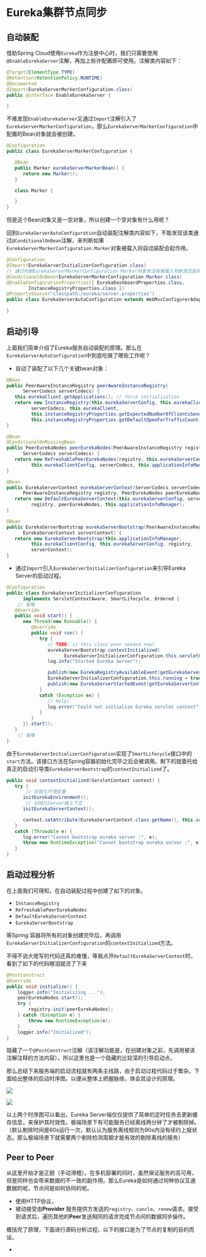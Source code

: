 # Eureka集群节点同步

##  自动装配

借助Spring Cloud使用`Eureka`作为注册中心时，我们只需要使用`@EnableEurekaServer`注解，再加上些许配置即可使用。注解类内容如下：

```java
@Target(ElementType.TYPE)
@Retention(RetentionPolicy.RUNTIME)
@Documented
@Import(EurekaServerMarkerConfiguration.class)
public @interface EnableEurekaServer {

}
```

不难发现`EnableEurekaServer`又通过`Import`注解引入了`EurekaServerMarkerConfiguration`，那么`EurekaServerMarkerConfiguration`中配置的Bean对象就会被创建。

```java
@Configuration
public class EurekaServerMarkerConfiguration {

   @Bean
   public Marker eurekaServerMarkerBean() {
      return new Marker();
   }

   class Marker {

   }
}
```

但是这个Bean对象又是一空对象，所以创建一个空对象有什么用呢？

回到`EurekaServerAutoConfiguration`自动装配注解类内容如下，不能发现该类通过`@ConditionalOnBean`注解，来判断如果`EurekaServerMarkerConfiguration.Marker`对象被载入则自动装配会起作用。

```java
@Configuration
@Import(EurekaServerInitializerConfiguration.class)
// 通过判断EurekaServerMarkerConfiguration Marker对象有没有被载入判断是否启用自动配置
@ConditionalOnBean(EurekaServerMarkerConfiguration.Marker.class)
@EnableConfigurationProperties({ EurekaDashboardProperties.class,
		InstanceRegistryProperties.class })
@PropertySource("classpath:/eureka/server.properties")
public class EurekaServerAutoConfiguration extends WebMvcConfigurerAdapter {
    
}
```

## 启动引导

上面我们简单介绍了Eureka服务自动装配的原理。那么在`EurekaServerAutoConfiguration`中到底吃做了哪些工作呢？

- 自动了装配了以下几个关键bean对象：

```java
@Bean
public PeerAwareInstanceRegistry peerAwareInstanceRegistry(
      ServerCodecs serverCodecs) {
   this.eurekaClient.getApplications(); // force initialization
   return new InstanceRegistry(this.eurekaServerConfig, this.eurekaClientConfig,
         serverCodecs, this.eurekaClient,
         this.instanceRegistryProperties.getExpectedNumberOfClientsSendingRenews(),
         this.instanceRegistryProperties.getDefaultOpenForTrafficCount());
}

@Bean
@ConditionalOnMissingBean
public PeerEurekaNodes peerEurekaNodes(PeerAwareInstanceRegistry registry,
      ServerCodecs serverCodecs) {
   return new RefreshablePeerEurekaNodes(registry, this.eurekaServerConfig,
         this.eurekaClientConfig, serverCodecs, this.applicationInfoManager);
}

@Bean
public EurekaServerContext eurekaServerContext(ServerCodecs serverCodecs,
      PeerAwareInstanceRegistry registry, PeerEurekaNodes peerEurekaNodes) {
   return new DefaultEurekaServerContext(this.eurekaServerConfig, serverCodecs,
         registry, peerEurekaNodes, this.applicationInfoManager);
}

@Bean
public EurekaServerBootstrap eurekaServerBootstrap(PeerAwareInstanceRegistry registry,
      EurekaServerContext serverContext) {
   return new EurekaServerBootstrap(this.applicationInfoManager,
         this.eurekaClientConfig, this.eurekaServerConfig, registry,
         serverContext);
}
```

- 通过`Import`引入`EurekaServerInitializerConfiguration`来引导Eureka Server的启动过程。

```java
@Configuration
public class EurekaServerInitializerConfiguration
      implements ServletContextAware, SmartLifecycle, Ordered {
    // 省略
   @Override
   public void start() {
      new Thread(new Runnable() {
         @Override
         public void run() {
            try {
               // TODO: is this class even needed now?
               eurekaServerBootstrap.contextInitialized(
                     EurekaServerInitializerConfiguration.this.servletContext);
               log.info("Started Eureka Server");

               publish(new EurekaRegistryAvailableEvent(getEurekaServerConfig()));
               EurekaServerInitializerConfiguration.this.running = true;
               publish(new EurekaServerStartedEvent(getEurekaServerConfig()));
            }
            catch (Exception ex) {
               // Help!
               log.error("Could not initialize Eureka servlet context", ex);
            }
         }
      }).start();
   }
    // 省略
}
```

由于`EurekaServerInitializerConfiguration`实现了`SmartLifecycle`接口中的`start`方法。该接口方法在Spring容器初始化完毕之后会被调用。剩下的就委托给真正的启动引导类`EurekaServerBootstrap`的`contextInitialized`了。

```java
public void contextInitialized(ServletContext context) {
   try {
       // 初始化环境变量
      initEurekaEnvironment();
       // 初始化Server端上下文
      initEurekaServerContext();

      context.setAttribute(EurekaServerContext.class.getName(), this.serverContext);
   }
   catch (Throwable e) {
      log.error("Cannot bootstrap eureka server :", e);
      throw new RuntimeException("Cannot bootstrap eureka server :", e);
   }
}
```

## 启动过程分析

在上面我们可得知，在自动装配过程中创建了如下的对象。

- `InstanceRegistry`
- `RefreshablePeerEurekaNodes`
- `DefaultEurekaServerContext`
- `EurekaServerBootstrap`

等Spring 容器将所有的对象创建完毕后，再调用`EurekaServerInitializerConfiguration`的`contextInitialized`方法。

不得不说大佬写的代码还真的难懂，等我点开`DefaultEurekaServerContext`时，看到了如下的代码眼泪就流了下来

```java
@PostConstruct
@Override
public void initialize() {
    logger.info("Initializing ...");
    peerEurekaNodes.start();
    try {
        registry.init(peerEurekaNodes);
    } catch (Exception e) {
        throw new RuntimeException(e);
    }
    logger.info("Initialized");
}
```

隐藏了一个`@PostConstruct`注解（该注解功能是，在创建对象之前，先调用被该注解注释的方法内容），所以这里也是一个隐藏的比较深的引导启动点。

那么总结下来服务端的启动流程就有两条主线路，由于启动过程代码过于繁杂。下面给出整体的启动时序图，以便从整体上把握脉络，体会其设计的原理。

![](./images/03_01.png)

![](./images/03_02.png)

以上两个时序图可以看出，Eureka Server端仅仅提供了简单的定时任务去更新缓存信息，来保护其时效性。极端场景下有可能服务已经离线两分钟了才被剔除掉。（默认剔除时间是60s运行一次，默认认为服务离线规则为90s内没有续约上报状态。那么极端场景下就需要两个剔除检测周期才能有效的剔除离线的服务）

## Peer to Peer

从这里开始才是正题（手动滑稽）。在多机部署的同时，虽然保证服务的高可用，但是同样也会带来数据的不一致的副作用。那么Eureka是如何通过何种协议互通数据的呢，节点间是如何协同的呢。

- 使用HTTP协议，
- 被动接受由**Provider** 服务提供方发送的`registry`、`cancle`、`renew`请求。接受到请求后，遍历其他的**Peer**发送相同的请求完成节点间的数据同步操作。

概括完了原理，下面进行源码分析过程，以下的接口是为了节点的复制的目的而设。

- 